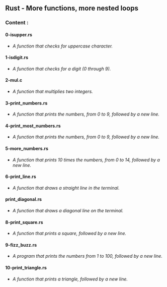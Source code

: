 ## Rust - More functions, more nested loops

### Content :

#### **0-isupper.rs**
- *A function that checks for uppercase character.*

#### **1-isdigit.rs**
- *A function that checks for a digit (0 through 9).*

#### **2-mul.c**
- *A function that multiplies two integers.*

#### **3-print_numbers.rs**
- *A function that prints the numbers, from 0 to 9, followed by a new line.*

#### **4-print_most_numbers.rs**
- *A function that prints the numbers, from 0 to 9, followed by a new line.*

#### **5-more_numbers.rs**
- *A function that prints 10 times the numbers, from 0 to 14, followed by a new line.*

#### **6-print_line.rs**
- *A function that draws a straight line in the terminal.*

#### **print_diagonal.rs**
- *A function that draws a diagonal line on the terminal.*

#### **8-print_square.rs**
- *A function that prints a square, followed by a new line.*

#### **9-fizz_buzz.rs**
- *A program that prints the numbers from 1 to 100, followed by a new line.*

#### **10-print_triangle.rs**
- *A function that prints a triangle, followed by a new line.*

